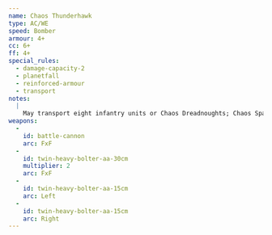 ```yaml
---
name: Chaos Thunderhawk
type: AC/WE
speed: Bomber
armour: 4+
cc: 6+
ff: 4+
special_rules:
  - damage-capacity-2
  - planetfall
  - reinforced-armour
  - transport
notes:
  |
    May transport eight infantry units or Chaos Dreadnoughts; Chaos Space Marine Terminators, Chaos Dreadnoughts and Obliterators count as two units each. Critical Hit Effect: The unit and all units being carried are destroyed. Counts as a Thunderhawk Gunship for the purposes of being transported.
weapons:
  -
    id: battle-cannon
    arc: FxF
  -
    id: twin-heavy-bolter-aa-30cm
    multiplier: 2
    arc: FxF
  -
    id: twin-heavy-bolter-aa-15cm
    arc: Left
  -
    id: twin-heavy-bolter-aa-15cm
    arc: Right
---
```

